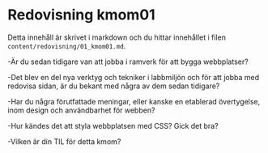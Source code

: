 ---
---
Redovisning kmom01
=========================

Detta innehåll är skrivet i markdown och du hittar innehållet i filen `content/redovisning/01_kmom01.md`.

-Är du sedan tidigare van att jobba i ramverk för att bygga webbplatser?

-Det blev en del nya verktyg och tekniker i labbmiljön och för att jobba med redovisa sidan, är du bekant med några av dem sedan tidigare?

-Har du några förutfattade meningar, eller kanske en etablerad övertygelse, inom design och användbarhet för webben?

-Hur kändes det att styla webbplatsen med CSS? Gick det bra?

-Vilken är din TIL för detta kmom?